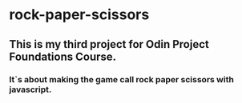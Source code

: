 # rock-paper-scissors
## This is my third project for Odin Project Foundations Course.
### It`s about making the game call rock paper scissors with javascript.
